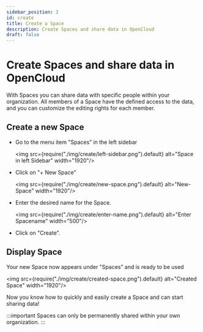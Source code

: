 ```yaml
---
sidebar_position: 2
id: create
title: Create a Space
description: Create Spaces and share data in OpenCloud
draft: false
---
```


# Create Spaces and share data in OpenCloud

With Spaces you can share data with specific people within your organization. All members of a Space have the defined access to the data, and you can customize the editing rights for each member.

## Create a new Space

- Go to the menu item "Spaces” in the left sidebar

  <img src={require("./img/create/left-sidebar.png").default} alt="Space in left Sidebar" width="1920"/>

- Click on "+ New Space”

  <img src={require("./img/create/new-space.png").default} alt="New-Space" width="1920"/>

- Enter the desired name for the Space.

  <img src={require("./img/create/enter-name.png").default} alt="Enter Spacename" width="500"/>

- Click on "Create”.

## Display Space

Your new Space now appears under "Spaces” and is ready to be used

<img src={require("./img/create/created-space.png").default} alt="Created Space" width="1920"/>

Now you know how to quickly and easily create a Space and can start sharing data!

:::important
Spaces can only be permanently shared within your own organization.
:::
